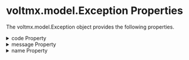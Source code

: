                         




voltmx.model.Exception Properties
===============================

The voltmx.model.Exception object provides the following properties.


<details close markdown="block"><summary>code Property</summary> 

* * *

Specifies the error code.

Syntax

code

Type

Number

Read / Write

Read only

Remarks

This property can only be set to one of the values in the [voltmx.model.ExceptionCode constants](voltmx.model_Constants.md#ExceptionCode).

* * *

</details>
<details close markdown="block"><summary>message Property</summary>

* * *

Contains a description of the error message.

Syntax

message

Type

String

Read / Write

Read only

* * *

</details>
<details close markdown="block"><summary>name Property</summary>

* * *

Contains the name of the exception

Syntax

name

Type

String

Read / Write

Read only

* * *

</details>
